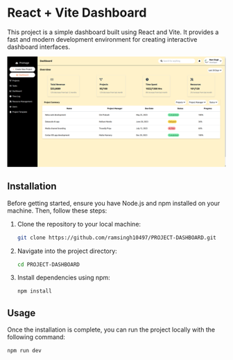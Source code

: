 # React + Vite Dashboard

This project is a simple dashboard built using React and Vite. It provides a fast and modern development environment for creating interactive dashboard interfaces.

![Dashboard Preview](public/dashboard.png)

## Installation

Before getting started, ensure you have Node.js and npm installed on your machine. Then, follow these steps:

1. Clone the repository to your local machine:

   ```bash
   git clone https://github.com/ramsingh10497/PROJECT-DASHBOARD.git
   ```

2. Navigate into the project directory:

   ```bash
   cd PROJECT-DASHBOARD
   ```

3. Install dependencies using npm:

   ```bash
   npm install
   ```

## Usage

Once the installation is complete, you can run the project locally with the following command:

```bash
npm run dev
```
